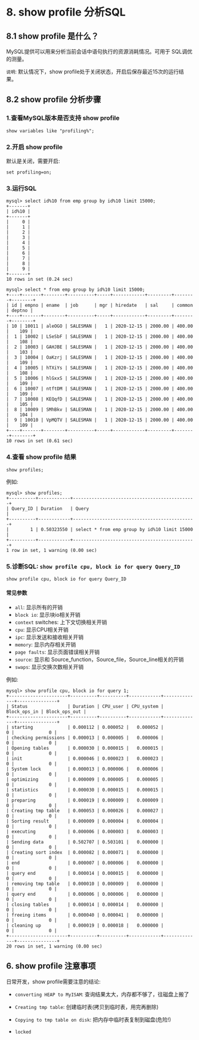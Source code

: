 # 8. show profile 分析SQL

## 8.1 show profile 是什么？

MySQL提供可以用来分析当前会话中语句执行的资源消耗情况。可用于 SQL调优的测量。

`说明`: 默认情况下，show profile处于关闭状态，开启后保存最近15次的运行结果。


## 8.2 show profile 分析步骤

### 1.查看MySQL版本是否支持 show profile

```mysql
show variables like "profiling%";
```

### 2.开启 show profile

默认是关闭，需要开启:

```mysql
set profiling=on;
```

### 3.运行SQL
```mysql
mysql> select id%10 from emp group by id%10 limit 15000;
+-------+
| id%10 |
+-------+
|     0 |
|     1 |
|     2 |
|     3 |
|     4 |
|     5 |
|     6 |
|     7 |
|     8 |
|     9 |
+-------+
10 rows in set (0.24 sec)
``` 

```mysql
mysql> select * from emp group by id%10 limit 15000;
+----+-------+--------+----------+-----+------------+---------+--------+--------+
| id | empno | ename  | job      | mgr | hiredate   | sal     | common | deptno |
+----+-------+--------+----------+-----+------------+---------+--------+--------+
| 10 | 10011 | aleOGO | SALESMAN |   1 | 2020-12-15 | 2000.00 | 400.00 |    109 |
|  1 | 10002 | LSeSbF | SALESMAN |   1 | 2020-12-15 | 2000.00 | 400.00 |    108 |
|  2 | 10003 | GAHJBE | SALESMAN |   1 | 2020-12-15 | 2000.00 | 400.00 |    103 |
|  3 | 10004 | OaKzrj | SALESMAN |   1 | 2020-12-15 | 2000.00 | 400.00 |    109 |
|  4 | 10005 | hTXiYs | SALESMAN |   1 | 2020-12-15 | 2000.00 | 400.00 |    108 |
|  5 | 10006 | hlGxxS | SALESMAN |   1 | 2020-12-15 | 2000.00 | 400.00 |    109 |
|  6 | 10007 | ntftDM | SALESMAN |   1 | 2020-12-15 | 2000.00 | 400.00 |    109 |
|  7 | 10008 | KEQqfD | SALESMAN |   1 | 2020-12-15 | 2000.00 | 400.00 |    105 |
|  8 | 10009 | SMhBkv | SALESMAN |   1 | 2020-12-15 | 2000.00 | 400.00 |    104 |
|  9 | 10010 | VpMQTV | SALESMAN |   1 | 2020-12-15 | 2000.00 | 400.00 |    109 |
+----+-------+--------+----------+-----+------------+---------+--------+--------+
10 rows in set (0.61 sec)
```

### 4.查看 show profile 结果

```mysql
show profiles;
```

例如:

```mysql
mysql> show profiles;
+----------+------------+----------------------------------------------+
| Query_ID | Duration   | Query                                        |
+----------+------------+----------------------------------------------+
|        1 | 0.50323550 | select * from emp group by id%10 limit 15000 |
+----------+------------+----------------------------------------------+
1 row in set, 1 warning (0.00 sec)
```

### 5.诊断SQL: `show profile cpu, block io for query Query_ID`

```mysql
show profile cpu, block io for query Query_ID
```
#### 常见参数
* `all`: 显示所有的开销
* `block io`: 显示块io相关开销
* `context` switches: 上下文切换相关开销
* `cpu`: 显示CPU相关开销
* `ipc`: 显示发送和接收相关开销
* `memory`: 显示内存相关开销
* `page faults`: 显示页面错误相关开销
* `source`: 显示和 Source_function，Source_file，Source_line相关的开销
* `swaps`: 显示交换次数相关开销

例如:

```mysql
mysql> show profile cpu, block io for query 1;
+----------------------+----------+----------+------------+--------------+---------------+
| Status               | Duration | CPU_user | CPU_system | Block_ops_in | Block_ops_out |
+----------------------+----------+----------+------------+--------------+---------------+
| starting             | 0.000112 | 0.000052 |   0.000052 |            0 |             0 |
| checking permissions | 0.000013 | 0.000005 |   0.000006 |            0 |             0 |
| Opening tables       | 0.000030 | 0.000015 |   0.000015 |            0 |             0 |
| init                 | 0.000046 | 0.000023 |   0.000023 |            0 |             0 |
| System lock          | 0.000013 | 0.000006 |   0.000006 |            0 |             0 |
| optimizing           | 0.000009 | 0.000005 |   0.000005 |            0 |             0 |
| statistics           | 0.000030 | 0.000015 |   0.000015 |            0 |             0 |
| preparing            | 0.000019 | 0.000009 |   0.000009 |            0 |             0 |
| Creating tmp table   | 0.000053 | 0.000026 |   0.000027 |            0 |             0 |
| Sorting result       | 0.000009 | 0.000004 |   0.000004 |            0 |             0 |
| executing            | 0.000006 | 0.000003 |   0.000003 |            0 |             0 |
| Sending data         | 0.502707 | 0.503101 |   0.000000 |            0 |             0 |
| Creating sort index  | 0.000082 | 0.000071 |   0.000000 |            0 |             0 |
| end                  | 0.000007 | 0.000006 |   0.000000 |            0 |             0 |
| query end            | 0.000014 | 0.000015 |   0.000000 |            0 |             0 |
| removing tmp table   | 0.000010 | 0.000009 |   0.000000 |            0 |             0 |
| query end            | 0.000006 | 0.000006 |   0.000000 |            0 |             0 |
| closing tables       | 0.000014 | 0.000014 |   0.000000 |            0 |             0 |
| freeing items        | 0.000040 | 0.000041 |   0.000000 |            0 |             0 |
| cleaning up          | 0.000019 | 0.000018 |   0.000000 |            0 |             0 |
+----------------------+----------+----------+------------+--------------+---------------+
20 rows in set, 1 warning (0.00 sec)
```

## 6. show profile 注意事项
日常开发，show profile需要注意的结论:

* `converting HEAP to MyISAM`: 查询结果太大，内存都不够了，往磁盘上搬了

* `Creating tmp table`: 创建临时表(拷贝到临时表，用完再删除)

* `Copying to tmp table on disk`: 把内存中临时表复制到磁盘(危险!)

* `locked`
